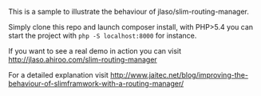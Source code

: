 This is a sample to illustrate the behaviour of jlaso/slim-routing-manager.

Simply clone this repo and launch composer install, with PHP>5.4 you can start the project with ```php -S localhost:8000``` for instance.

If you want to see a real demo in action you can visit
http://jlaso.ahiroo.com/slim-routing-manager

For a detailed explanation visit http://www.jaitec.net/blog/improving-the-behaviour-of-slimframwork-with-a-routing-manager/ 
